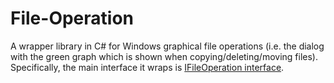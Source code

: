 # File-Operation
A wrapper library in C# for Windows graphical file operations (i.e. the dialog with the green graph which is shown when copying/deleting/moving files).
Specifically, the main interface it wraps is [IFileOperation interface](https://docs.microsoft.com/en-us/windows/win32/api/shobjidl_core/nn-shobjidl_core-ifileoperation?redirectedfrom=MSDN).
